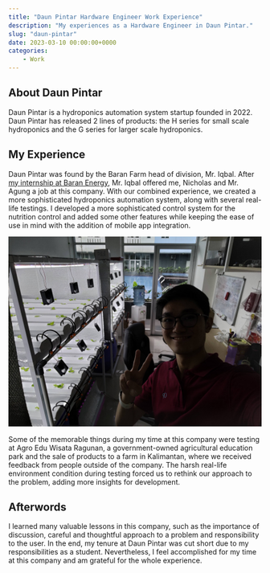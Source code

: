 ```yaml
---
title: "Daun Pintar Hardware Engineer Work Experience"
description: "My experiences as a Hardware Engineer in Daun Pintar."
slug: "daun-pintar"
date: 2023-03-10 00:00:00+0000
categories:
    - Work
---
```


## About Daun Pintar

Daun Pintar is a hydroponics automation system startup founded in 2022. Daun Pintar has released 2 lines of products: the H series for small scale hydroponics and the G series for larger scale hydroponics.

## My Experience

Daun Pintar was found by the Baran Farm head of division, Mr. Iqbal. After [my internship at Baran Energy](/p/baran-internship), Mr. Iqbal offered me, Nicholas and Mr. Agung a job at this company. With our combined experience, we created a more sophisticated hydroponics automation system, along with several real-life testings. I developed a more sophisticated control system for the nutrition control and added some other features while keeping the ease of use in mind with the addition of mobile app integration.

![A selfie in the office](daun-pintar.jpg)

Some of the memorable things during my time at this company were testing at Agro Edu Wisata Ragunan, a government-owned agricultural education park and the sale of products to a farm in Kalimantan, where we received feedback from people outside of the company. The harsh real-life environment condition during testing forced us to rethink our approach to the problem, adding more insights for development.

## Afterwords

I learned many valuable lessons in this company, such as the importance of discussion, careful and thoughtful approach to a problem and responsibility to the user. In the end, my tenure at Daun Pintar was cut short due to my responsibilities as a student. Nevertheless, I feel accomplished for my time at this company and am grateful for the whole experience.